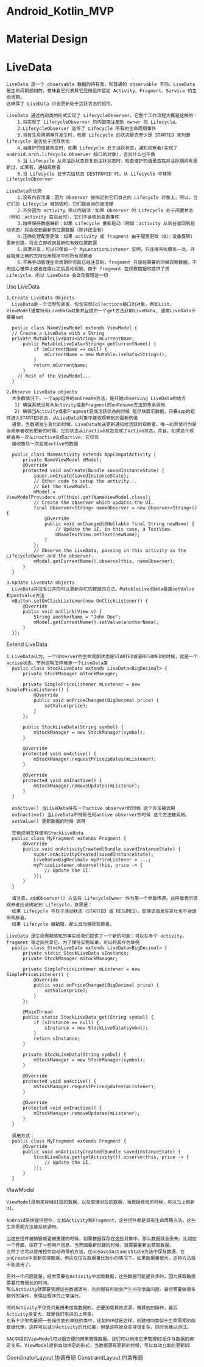 # Android_Kotlin_MVP

# Material Design
<!--
        android:background="?android:attr/selectableItemBackground"波纹有边界
        android:background="?android:attr/selectableItemBackgroundBorderless" 波纹超出边界
-->

<!-- 
        查看Databinding 生成的注解类 app->build->generated->source->kapt->debug->your packagename
        
        查看build生成的class文件 app->build->intermediates->classes->debug->your packagename
-->


# LiveData
    LiveData 是一个 observable 数据的持有类，和普通的 observable 不同，LiveData 是生命周期感知的，意味着它代表其它应用组件譬如 Activity、Fragment、Service 的生命周期。
    这确保了 LiveData 只会更新处于活跃状态的组件。

    LiveData 通过内部类的形式实现了 LifecycleObserver，它整个工作流程大概是这样的：
        1.将实现了 LifecycleObserver 的内部类注册到 owner 的 Lifecycle。
        2.LifecycleObserver 监听了 Lifecycle 所有的生命周期事件
        3.当有生命周期事件发生时，检查 Lifecycle 的状态是否至少是 STARTED 来判断 lifecycle 是否处于活跃状态
        4.当维护的值被改变时，如果 Lifecycle 处于活跃状态，通知观察者(实现了 android.arch.lifecycle.Observer 接口的对象)，否则什么也不做
        5.当 Lifecycle 从非活跃状态恢复到活跃状态时，检查维护的值是否在非活跃期间有更新过，如果有，通知观察者
        6.当 Lifecycle 处于完结状态 DESTROYED 时，从 Lifecycle 中移除 LifecycleObserver

    LiveData的优势
        1.没有内存泄漏：因为 Observer 被绑定到它们自己的 Lifecycle 对象上，所以，当它们的 Lifecycle 被销毁时，它们能自动的被清理
        2.不会因为 activity 停止而崩溃：如果 Observer 的 Lifecycle 处于闲置状态（例如：activity 在后台时），它们不会收到变更事件
        3.始终保持数据最新：如果 Lifecycle 重新启动（例如：activity 从后台返回到启动状态）将会收到最新的位置数据（除非还没有）
        4.正确处理配置更改：如果 activity 或 fragment 由于配置更改（如：设备旋转）重新创建，将会立即收到最新的有效位置数据
        5.资源共享：可以只保留一个 MyLocationListener 实例，只连接系统服务一次，并且能够正确的支持应用程序中的所有观察者
        6.不再手动管理生命周期你可能已经注意到，fragment 只是在需要的时候观察数据，不用担心被停止或者在停止之后启动观察。由于 fragment 在观察数据时提供了其 Lifecycle，所以 LiveData 会自动管理这一切

Use LiveData

    1.Create LiveData Objects
      LiveData是一个泛型包装类，包含实现Collections接口的对象，例如List， ViewModel通常持有LiveData对象并且提供一个get方法获取LiveData, 通常LiveData不需要set
      
      public class NameViewModel extends ViewModel {
      // Create a LiveData with a String
      private MutableLiveData<String> mCurrentName;
          public MutableLiveData<String> getCurrentName() {
              if (mCurrentName == null) {
                  mCurrentName = new MutableLiveData<String>();
              }
              return mCurrentName;
          }
        // Rest of the ViewModel...
      }
      
    2.Observe LiveData objects
      大多数情况下，一个app组件的onCreate方法，是开始observing LiveData的地方
       1) 确保系统没有从Activity或者Fragment的onResume方法的多余调用
       2) 确保当Activity或者Fragment变成活跃状态的时候 能尽快展示数据，只要app的组件进入STARTED状态，从LiveData对象中接收观察到的最新的值
      通常，当数据发生变化的时候，LiveData发送更新通知给活跃的观察者。唯一的异常行为是当观察者收到更新的时候，它的状态从inactive状态变成了active状态。并且，如果这个观察者再一次从inactive变成active，它仅仅
      接收最后一次变成active的数据
      
      public class NameActivity extends AppCompatActivity {
          private NameViewModel mModel;
          @Override
          protected void onCreate(Bundle savedInstanceState) {
              super.onCreate(savedInstanceState);
              // Other code to setup the activity...
              // Get the ViewModel.
              mModel = ViewModelProviders.of(this).get(NameViewModel.class);
              // Create the observer which updates the UI.
              final Observer<String> nameObserver = new Observer<String>() {
                  @Override
                  public void onChanged(@Nullable final String newName) {
                      // Update the UI, in this case, a TextView.
                      mNameTextView.setText(newName);
                  }
              };
              // Observe the LiveData, passing in this activity as the LifecycleOwner and the observer.
              mModel.getCurrentName().observe(this, nameObserver);
          }
      }
      
    3.Update LiveData objects
      LiveData并没有公共的可以更新存贮的数据的方法，MutableLivedData暴露setValue和postValue方法
      mButton.setOnClickListener(new OnClickListener() {
          @Override
          public void onClick(View v) {
              String anotherName = "John Doe";
              mModel.getCurrentName().setValue(anotherName);
          }
      });

Extend LiveData
    
    1.LiveData认为，一个Observer的生命周期状态是STARTED或者RESUMED的时候，就是一个active状态。举例说明怎样继承一个LiveData类
      public class StockLiveData extends LiveData<BigDecimal> {
          private StockManager mStockManager;
      
          private SimplePriceListener mListener = new SimplePriceListener() {
              @Override
              public void onPriceChanged(BigDecimal price) {
                  setValue(price);
              }
          };
      
          public StockLiveData(String symbol) {
              mStockManager = new StockManager(symbol);
          }
      
          @Override
          protected void onActive() {
              mStockManager.requestPriceUpdates(mListener);
          }
      
          @Override
          protected void onInactive() {
              mStockManager.removeUpdates(mListener);
          }
      }
      
      onActive() 当LiveData持有一个active observer的时候 这个方法被调用
      onInactive() 当LiveData不持有任何active observer的时候 这个方法被调用。
      setValue() 更新数据的时候 调用
      
      举例说明怎样使用StockLiveData
      public class MyFragment extends Fragment {
          @Override
          public void onActivityCreated(Bundle savedInstanceState) {
              super.onActivityCreated(savedInstanceState);
              LiveData<BigDecimal> myPriceListener = ...;
              myPriceListener.observe(this, price -> {
                  // Update the UI.
              });
          }
      }
      
      请注意，addObserver() 方法将 LifecycleOwner 作为第一个参数传递。这样做表示该观察者应该绑定到 Lifecycle，意思是：
      如果 Lifecycle 不处于活动状态（STARTED 或 RESUMED），即使该值发生变化也不会调用观察者。
      如果 Lifecycle 被销毁，那么自动移除观察者。
    
    LiveData 是生命周期感知的事实给我们提供了一个新的可能：可以在多个 activity，fragment 等之间共享它。为了保持实例简单，可以将其作为单例
      public class StockLiveData extends LiveData<BigDecimal> {
          private static StockLiveData sInstance;
          private StockManager mStockManager;
      
          private SimplePriceListener mListener = new SimplePriceListener() {
              @Override
              public void onPriceChanged(BigDecimal price) {
                  setValue(price);
              }
          };
      
          @MainThread
          public static StockLiveData get(String symbol) {
              if (sInstance == null) {
                  sInstance = new StockLiveData(symbol);
              }
              return sInstance;
          }
      
          private StockLiveData(String symbol) {
              mStockManager = new StockManager(symbol);
          }
      
          @Override
          protected void onActive() {
              mStockManager.requestPriceUpdates(mListener);
          }
      
          @Override
          protected void onInactive() {
              mStockManager.removeUpdates(mListener);
          }
      }
      
      调用方式：
      public class MyFragment extends Fragment {
          @Override
          public void onActivityCreated(Bundle savedInstanceState) {
              StockLiveData.get(getActivity()).observe(this, price -> {
                  // Update the UI.
              });
          }
      }


ViewModel

    ViewModel是用来存储UI层的数据，以及管理对应的数据，当数据修改的时候，可以马上刷新UI。
    
    Android系统提供控件，比如Activity和Fragment，这些控件都是具有生命周期方法，这些生命周期方法被系统调用。
    
    当这些控件被销毁或者被重建的时候，如果数据保存在这些对象中，那么数据就会丢失。比如在一个界面，保存了一些用户信息，当界面重新创建的时候，就需要重新去获取数据。
    当然了也可以使用控件自动再带的方法，在onSaveInstanceState方法中保存数据，在onCreate中重新获得数据，但这仅仅在数据量比较小的情况下。如果数据量很大，这种方法就不能适用了。
    
    另外一个问题就是，经常需要在Activity中加载数据，这些数据可能是异步的，因为获取数据需要花费很长的时间。
    那么Activity就需要管理这些数据调用，否则很有可能会产生内存泄露问题。最后需要做很多额外的操作，来保证程序的正常运行。
    
    同时Activity不仅仅只是用来加载数据的，还要加载其他资源，做其他的操作，最后Activity类变大，就是我们常讲的上帝类。
    也有不少架构是把一些操作放到单独的类中，比如MVP就是这样，创建相同类似于生命周期的函数做代理，这样可以减少Activity的代码量，但是这样就会变得很复杂，同时也难以测试。
    
    AAC中提供ViewModel可以很方便的用来管理数据。我们可以利用它来管理UI组件与数据的绑定关系。ViewModel提供自动绑定的形式，当数据源有更新的时候，可以自动立即的更新UI
    
CoordinatorLayout 协调布局
ConstraintLayout 约束布局    